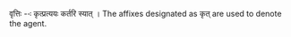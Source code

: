 




वृत्तिः --ः कृत्प्रत्ययः कर्तरि स्यात् । The affixes designated as कृत् are used to denote the agent.

